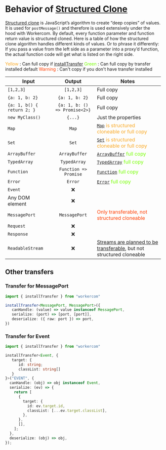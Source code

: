 # Behavior of [Structured Clone]

[Structured clone] is JavaScript’s algorithm to create “deep copies” of values. It is used for `postMessage()` and therefore is used extensively under the hood with Workercom. By default, every function parameter and function return value is structured cloned. Here is a table of how the structured clone algorithm handles different kinds of values. Or to phrase it differently: If you pass a value from the left side as a parameter into a proxy’d function, the actual function code will get what is listed on the right side.

<span style="color: #F9A825"> Yellow </span>: Can full copy if [installTransfer](./README.md#API-Workercom\.installTransfer(name,-transferables)`-&-`Comlink\.proxy)
<span style="color: #76FF03"> Green </span>: Can full copy by transfer installed default
<span style="color: #FF3D00"> Warning </span>: Can't copy if you don't have transfer installed


| Input                      |     Output     | Notes                                                                                        |
| -------------------------- | :------------: | -------------------------------------------------------------------------------------------- |
| `[1,2,3]`                  |   `[1,2,3]`    | Full copy                                                                                    |
| `{a: 1, b: 2}`             | `{a: 1, b: 2}` | Full copy                                                                                    |
| `{a: 1, b() { return 2; }` |    `{a: 1, b: () => Promise<2>}`    | Full copy                                                              |
| `new MyClass()`            |    `{...}`     | Just the properties                                                                          |
| `Map`                      |     `Map`      | <span style="color: #F9A825">[`Map`][map] is structured cloneable or full copy   </span>               |
| `Set`                      |     `Set`      | <span style="color: #F9A825">[`Set`][set] is structured cloneable or full copy         </span>                                                                                  |
| `ArrayBuffer`              | `ArrayBuffer`  | <span style="color: #76FF03">[`ArrayBuffer`][arraybuffer] full copy     </span>                                                                       |
| `TypedArray`              | `TypedArray`  |  <span style="color: #76FF03">[`TypedArray`][typedarray] full copy     </span>        
| `Function`              | `Function => Promise`  |  <span style="color: #76FF03">[`Function`][function] full copy     </span>     
| `Error`              | `Error`  |  <span style="color: #76FF03">[`Error`][error] full copy     </span>                      
| `Event`                    |       ❌       |                                                                                              |
| Any DOM element            |       ❌       |                                                                                              |
| `MessagePort`              |      `MessagePort`       | <span style="color: #FF3D00">Only transferable, not structured cloneable         </span>                                         |
| `Request`                  |       ❌       |                                                                                              |
| `Response`                 |       ❌       |                                                                                              |
| `ReadableStream`           |       ❌       | [Streams are planned to be transferable][transferable streams], but not structured cloneable |

## Other transfers
### Transfer for MessagePort

``` ts
import { installTransfer } from "workercom"

installTransfer<MessagePort, MessagePort>({
   canHandle: (value) => value instanceof MessagePort,
   serialize: (port) => [port, [port]],
   deserialize: ({ raw: port }) => port,
})
```
### Transfer for Event

```ts
import { installTransfer } from "workercom"

installTransfer<Event, {
   target: {
      id: string;
      classList: string[]
   }
}>("EVENT", {
  canHandle: (obj) => obj instanceof Event,
  serialize: (ev) => {
    return [
      {
        target: {
          id: ev.target.id,
          classList: [...ev.target.classList],
        },
      },
      [],
    ];
  },
  deserialize: (obj) => obj,
});
```

[structured clone]: https://developer.mozilla.org/en-US/docs/Web/API/Web_Workers_API/Structured_clone_algorithm
[map]: https://developer.mozilla.org/en-US/docs/Web/JavaScript/Reference/Global_Objects/Map
[set]: https://developer.mozilla.org/en-US/docs/Web/JavaScript/Reference/Global_Objects/Set
[arraybuffer]: https://developer.mozilla.org/en-US/docs/Web/JavaScript/Reference/Global_Objects/ArrayBuffer
[uint32array]: https://developer.mozilla.org/en-US/docs/Web/JavaScript/Reference/Global_Objects/Uint32Array
[transferable streams]: https://github.com/whatwg/streams/blob/master/transferable-streams-explainer.md
[typedarray]: https://developer.mozilla.org/en-US/docs/Web/JavaScript/Reference/Global_Objects/TypedArray
[function]: https://developer.mozilla.org/en-US/docs/Web/JavaScript/Reference/Global_Objects/Function?retiredLocale=vi
[class]: https://developer.mozilla.org/en-US/docs/Web/JavaScript/Reference/Classes?retiredLocale=vi
[error]: https://developer.mozilla.org/en-US/docs/Web/JavaScript/Reference/Global_Objects/Error?retiredLocale=vi